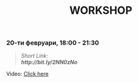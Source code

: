 <h1 align="center">WORKSHOP</h1>
    <br>

<h3>20-ти февруари, 18:00 - 21:30</h3>

<blockquote>
    <i>
        Short Link: <br> 
        <b>
            http://bit.ly/2NN0zNo
        </b> 
    </i>
</blockquote>

<p>
    Video:
    <a href="https://www.youtube.com/watch?v=mgnynIZ_d44&feature=emb_title">Click here</a>
</p>
